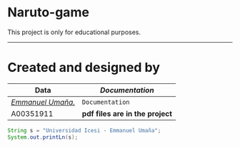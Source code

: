 # Naruto-game

This project is only for educational purposes.
___

# Created and designed by

**Data**| *Documentation* | 
--- | --- 
[*Emmanuel Umaña.*](https://github.com/idkwhattoputkk) | `Documentation`  | 
A00351911 | **pdf files are in the project**




```java
String s = "Universidad Icesi - Emmanuel Umaña";
System.out.printLn(s);
```